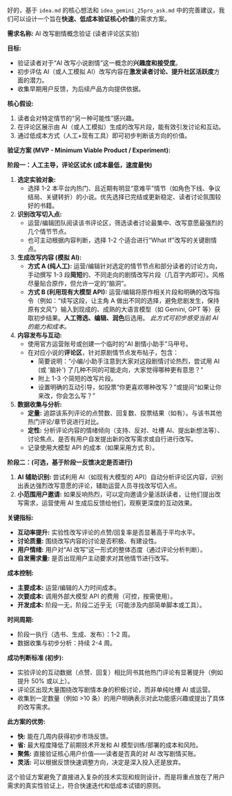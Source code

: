 
好的，基于 `idea.md` 的核心想法和 `idea_gemini_25pro_ask.md` 中的完善建议，我们可以设计一个旨在**快速、低成本验证核心价值**的需求方案。

**需求名称:** AI 改写剧情概念验证 (读者评论区实验)

**目标:**

*   验证读者对于“AI 改写小说剧情”这一概念的**兴趣度和接受度**。
*   初步评估 AI（或人工模拟 AI）改写内容在**激发读者讨论、提升社区活跃度**方面的潜力。
*   收集早期用户反馈，为后续产品方向提供依据。

**核心假设:**

1.  读者会对特定情节的“另一种可能性”感兴趣。
2.  在评论区展示由 AI（或人工模拟）生成的改写片段，能有效引发讨论和互动。
3.  通过低成本方式（人工+现有工具）即可初步判断该方向的价值。

**验证方案 (MVP - Minimum Viable Product / Experiment):**

**阶段一：人工主导，评论区试水 (成本最低，速度最快)**

1.  **选定实验对象:**
    *   选择 1-2 本平台内热门、且近期有明显“意难平”情节（如角色下线、争议结局、关键转折）的小说。优先选择已完结或更新稳定、读者讨论氛围较好的书籍。
2.  **识别改写切入点:**
    *   运营/编辑团队阅读该书评论区，筛选读者讨论最集中、改写意愿最强烈的几个情节节点。
    *   也可主动根据内容判断，选择 1-2 个适合进行“What If”改写的关键剧情点。
3.  **生成改写内容 (模拟 AI):**
    *   **方式 A (纯人工):** 运营/编辑针对选定的情节节点和部分读者的讨论方向，手动撰写 1-3 段**简短**的、不同走向的剧情改写片段（几百字内即可）。风格尽量贴合原作，但允许一定的“脑洞”。
    *   **方式 B (利用现有大模型 API):** 运营/编辑将原作相关片段和明确的改写指令（例如：“续写这段，让主角 A 做出不同的选择，避免悲剧发生，保持原有文风”）输入到现成的、成熟的大语言模型（如 Gemini, GPT 等）获取初步结果。**人工筛选、编辑、润色**后选用。 *此方式可初步感受当前 AI 的能力和成本。*
4.  **内容发布与互动:**
    *   使用官方运营账号或创建一个临时的“AI 剧情小助手”马甲号。
    *   在对应小说的**评论区**，针对原剧情节点发布帖子，包含：
        *   简要说明：“小编/小助手注意到大家对这段剧情讨论热烈，尝试用 AI (或 '脑补') 了几种不同的可能走向，大家觉得哪种更有意思？”
        *   附上 1-3 个简短的改写片段。
        *   设置明确的互动引导，如投票“你更喜欢哪种改写？”或提问“如果让你来改，你会怎么写？”
5.  **数据收集与分析:**
    *   **定量:** 追踪该系列评论的点赞数、回复数、投票结果（如有）。与该书其他热门评论/章节说进行对比。
    *   **定性:** 分析评论内容的情绪倾向（支持、反对、吐槽 AI、提出新想法等）、讨论焦点、是否有用户自发提出新的改写需求或自行进行改写。
    *   记录使用大模型 API 的成本（如果采用方式 B）。

**阶段二：(可选，基于阶段一反馈决定是否进行)**

1.  **AI 辅助识别:** 尝试利用 AI（如现有大模型的 API）自动分析评论区内容，识别出表达强烈改写意愿的评论，辅助运营人员寻找改写切入点。
2.  **小范围用户邀请:** 如果反响热烈，可以定向邀请少量活跃读者，让他们提出改写需求，运营使用 AI 生成后反馈给他们，观察更深度的互动效果。

**关键指标:**

*   **互动率提升:** 实验性改写评论的点赞/回复率是否显著高于平均水平。
*   **讨论质量:** 围绕改写内容的讨论是否积极、有建设性。
*   **用户情绪:** 用户对“AI 改写”这一形式的整体态度（通过评论分析判断）。
*   **自发需求量:** 是否出现用户主动要求对其他情节进行改写。

**成本控制:**

*   **主要成本:** 运营/编辑的人力时间成本。
*   **次要成本:** 调用外部大模型 API 的费用（可控，按需使用）。
*   **开发成本:** 阶段一无，阶段二近乎无（可能涉及内部简单脚本或工具）。

**时间周期:**

*   阶段一执行（选书、生成、发布）：1-2 周。
*   数据收集与初步分析：持续 2-4 周。

**成功判断标准 (初步):**

*   实验评论的互动数据（点赞、回复）相比同书其他热门评论有显著提升（例如提升 50% 或以上）。
*   评论区出现大量围绕改写剧情本身的积极讨论，而非单纯吐槽 AI 或运营。
*   收集到一定数量（例如 >10 条）的用户明确表示对此功能感兴趣或提出了具体的改写需求。

**此方案的优势:**

*   **快:** 能在几周内获得初步市场反馈。
*   **省:** 最大程度降低了前期技术开发和 AI 模型训练/部署的成本和风险。
*   **聚焦:** 直接验证核心用户价值——读者是否真的对 AI 改写剧情买账。
*   **灵活:** 可以根据反馈快速调整方向，决定是深入投入还是放弃。

这个验证方案避免了直接进入复杂的技术实现和规则设计，而是将重点放在了用户需求的真实性验证上，符合快速迭代和低成本试错的原则。
